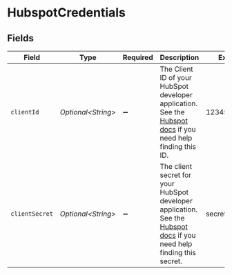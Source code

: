 # HubspotCredentials


## Fields

| Field                                                                                                                                                                                                   | Type                                                                                                                                                                                                    | Required                                                                                                                                                                                                | Description                                                                                                                                                                                             | Example                                                                                                                                                                                                 |
| ------------------------------------------------------------------------------------------------------------------------------------------------------------------------------------------------------- | ------------------------------------------------------------------------------------------------------------------------------------------------------------------------------------------------------- | ------------------------------------------------------------------------------------------------------------------------------------------------------------------------------------------------------- | ------------------------------------------------------------------------------------------------------------------------------------------------------------------------------------------------------- | ------------------------------------------------------------------------------------------------------------------------------------------------------------------------------------------------------- |
| `clientId`                                                                                                                                                                                              | *Optional\<String>*                                                                                                                                                                                     | :heavy_minus_sign:                                                                                                                                                                                      | The Client ID of your HubSpot developer application. See the <a href="https://legacydocs.hubspot.com/docs/methods/oauth2/oauth2-quickstart">Hubspot docs</a> if you need help finding this ID.          | 123456789000                                                                                                                                                                                            |
| `clientSecret`                                                                                                                                                                                          | *Optional\<String>*                                                                                                                                                                                     | :heavy_minus_sign:                                                                                                                                                                                      | The client secret for your HubSpot developer application. See the <a href="https://legacydocs.hubspot.com/docs/methods/oauth2/oauth2-quickstart">Hubspot docs</a> if you need help finding this secret. | secret                                                                                                                                                                                                  |